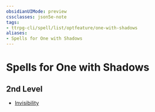 ```yaml
---
obsidianUIMode: preview
cssclasses: json5e-note
tags:
- ttrpg-cli/spell/list/optfeature/one-with-shadows
aliases:
- Spells for One with Shadows
---
```

# Spells for One with Shadows

## 2nd Level

- [Invisibility](Інструменти%20ДМ/CLI/spells/invisibility-xphb.md "XPHB")
